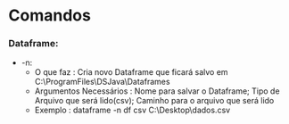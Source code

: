 # Comandos
### Dataframe:
  * -n:
     * O que faz : Cria novo Dataframe que ficará salvo em C:\ProgramFiles\DSJava\Dataframes
     * Argumentos Necessários : Nome para salvar o Dataframe; Tipo de Arquivo que será lido(csv); Caminho para o arquivo que será lido
     * Exemplo : dataframe -n df csv C:\Desktop\dados.csv
  
